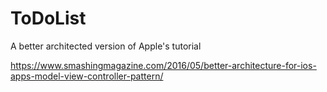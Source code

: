 # ToDoList
A better architected version of Apple's tutorial

https://www.smashingmagazine.com/2016/05/better-architecture-for-ios-apps-model-view-controller-pattern/
